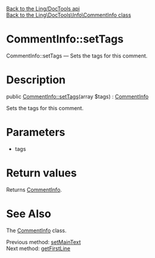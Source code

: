 [Back to the Ling/DocTools api](https://github.com/lingtalfi/DocTools/blob/master/doc/api/Ling/DocTools.md)<br>
[Back to the Ling\DocTools\Info\CommentInfo class](https://github.com/lingtalfi/DocTools/blob/master/doc/api/Ling/DocTools/Info/CommentInfo.md)


CommentInfo::setTags
================



CommentInfo::setTags — Sets the tags for this comment.




Description
================


public [CommentInfo::setTags](https://github.com/lingtalfi/DocTools/blob/master/doc/api/Ling/DocTools/Info/CommentInfo/setTags.md)(array $tags) : [CommentInfo](https://github.com/lingtalfi/DocTools/blob/master/doc/api/Ling/DocTools/Info/CommentInfo.md)




Sets the tags for this comment.




Parameters
================


- tags

    


Return values
================

Returns [CommentInfo](https://github.com/lingtalfi/DocTools/blob/master/doc/api/Ling/DocTools/Info/CommentInfo.md).








See Also
================

The [CommentInfo](https://github.com/lingtalfi/DocTools/blob/master/doc/api/Ling/DocTools/Info/CommentInfo.md) class.

Previous method: [setMainText](https://github.com/lingtalfi/DocTools/blob/master/doc/api/Ling/DocTools/Info/CommentInfo/setMainText.md)<br>Next method: [getFirstLine](https://github.com/lingtalfi/DocTools/blob/master/doc/api/Ling/DocTools/Info/CommentInfo/getFirstLine.md)<br>

